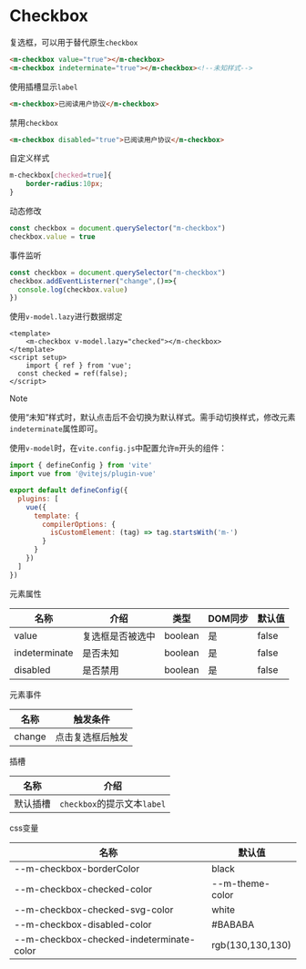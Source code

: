 # Checkbox

复选框，可以用于替代原生`checkbox`

```html
<m-checkbox value="true"></m-checkbox>
<m-checkbox indeterminate="true"></m-checkbox><!--未知样式-->
```

使用插槽显示`label`

```html
<m-checkbox>已阅读用户协议</m-checkbox>
```

禁用`checkbox`

```html
<m-checkbox disabled="true">已阅读用户协议</m-checkbox>
```

自定义样式

```css
m-checkbox[checked=true]{
	border-radius:10px;
}
```

动态修改

```js
const checkbox = document.querySelector("m-checkbox")
checkbox.value = true
```

事件监听

```javascript
const checkbox = document.querySelector("m-checkbox")
checkbox.addEventListerner("change",()=>{
  console.log(checkbox.value)
})
```

使用`v-model.lazy`进行数据绑定

```vue
<template>
	<m-checkbox v-model.lazy="checked"></m-checkbox>
</template>
<script setup>
	import { ref } from 'vue';
  const checked = ref(false);
</script>
```

> [!NOTE]
>
> 使用“未知”样式时，默认点击后不会切换为默认样式。需手动切换样式，修改元素`indeterminate`属性即可。
>
> 使用`v-model`时，在`vite.config.js`中配置允许`m`开头的组件：
>
> ```js
> import { defineConfig } from 'vite'
> import vue from '@vitejs/plugin-vue'
> 
> export default defineConfig({
>   plugins: [
>     vue({
>       template: {
>         compilerOptions: {
>           isCustomElement: (tag) => tag.startsWith('m-')
>         }
>       }
>     })
>   ]
> })
> ```

元素属性

| 名称          | 介绍             | 类型    | DOM同步 | 默认值 |
| ------------- | ---------------- | ------- | ------- | ------ |
| value         | 复选框是否被选中 | boolean | 是      | false  |
| indeterminate | 是否未知         | boolean | 是      | false  |
| disabled      | 是否禁用         | boolean | 是      | false  |

元素事件

| 名称   | 触发条件         |
| ------ | ---------------- |
| change | 点击复选框后触发 |

插槽

| 名称     | 介绍                        |
| -------- | --------------------------- |
| 默认插槽 | `checkbox`的提示文本`label` |

css变量

| 名称                                     | 默认值           |
| ---------------------------------------- | ---------------- |
| --m-checkbox-borderColor                 | black            |
| --m-checkbox-checked-color               | --m-theme-color  |
| --m-checkbox-checked-svg-color           | white            |
| --m-checkbox-disabled-color              | #BABABA          |
| --m-checkbox-checked-indeterminate-color | rgb(130,130,130) |

